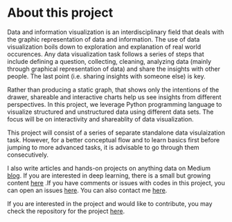 # About this project

Data and information visualization is an interdisciplinary field that deals with the graphic representation of data and information. The use of data visualization boils down to exploration and explanation of real world occurences. Any data visualization task follows a series of steps that include defining a question, collecting, cleaning, analyzing data (mainly through graphical representation of data) and share the insights with other people. The last point (i.e. sharing insights with someone else) is key. 

Rather than producing a static graph, that shows only the intentions of the drawer, shareable and interactive charts help us see insights from different perspectives. In this project, we leverage Python programming language to visualize structured and unstructured data using different data sets. The focus will be on interactivity and shareablity of data visualization.

This project will consist of a series of separate standalone data visulaization task. However, for a better conceptual flow and to learn basics first before jumping to more advanced tasks, it is advisable to go through them consecutively.

I also write articles and hands-on projects on anything data on Medium [blog](https://medium.com/@gabegaz). If you are interested in deep learning, there is a small but growing content [here](https://dlearn.gabegaz.com) .If you have comments or issues with codes in this project, you can open an issues [here](https://github.com/gabegaz/datavis/issues). You can also contact me [here](https://www.gabegaz.com/message/).

If you are interested in the project and would like to contribute, you may check the repository for the project [here](https://github.com/gabegaz/datavis).